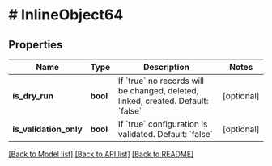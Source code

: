 # # InlineObject64

## Properties

Name | Type | Description | Notes
------------ | ------------- | ------------- | -------------
**is_dry_run** | **bool** | If &#x60;true&#x60; no records will be changed, deleted, linked, created. Default: &#x60;false&#x60; | [optional]
**is_validation_only** | **bool** | If &#x60;true&#x60; configuration is validated. Default: &#x60;false&#x60; | [optional]

[[Back to Model list]](../../README.md#models) [[Back to API list]](../../README.md#endpoints) [[Back to README]](../../README.md)
